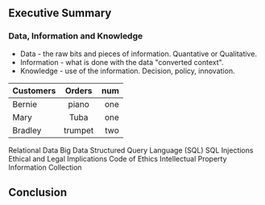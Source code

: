## Executive Summary

### Data, Information and Knowledge

- Data - the raw bits and pieces of information. Quantative or Qualitative.
- Information - what is done with the data "converted context".
- Knowledge - use of the information. Decision, policy, innovation.

|Customers |    Orders     |  num  |
|----------|:-------------:|------:|
| Bernie   |    piano      | one   |
| Mary     |    Tuba       | one   |
| Bradley  |    trumpet    | two   |  


Relational Data
Big Data
Structured Query Language (SQL)
SQL Injections
Ethical and Legal Implications
Code of Ethics
Intellectual Property
Information Collection

## Conclusion
